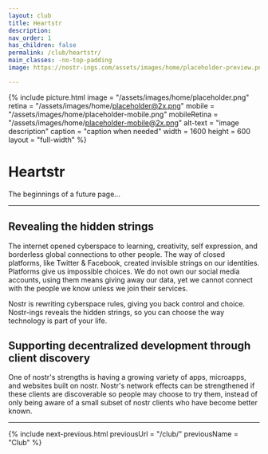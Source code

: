 ```yaml
---
layout: club
title: Heartstr
description:
nav_order: 1
has_children: false
permalink: /club/heartstr/
main_classes: -no-top-padding
image: https://nostr-ings.com/assets/images/home/placeholder-preview.png

---
```


<!---

Editor's notes

Illustration sources:


--->

{% include picture.html
   image = "/assets/images/home/placeholder.png"
   retina = "/assets/images/home/placeholder@2x.png"
   mobile = "/assets/images/home/placeholder-mobile.png"
   mobileRetina = "/assets/images/home/placeholder-mobile@2x.png"
   alt-text = "image description"
   caption = "caption when needed"
   width = 1600
   height = 600
   layout = "full-width"
%}

# Heartstr

The beginnings of a future page...

---

## Revealing the hidden strings

The internet opened cyberspace to learning, creativity, self expression, and borderless global connections to other people. The way of closed platforms, like Twitter & Facebook, created invisible strings on our identities. Platforms give us impossible choices. We do not own our social media accounts, using them means giving away our data, yet we cannot connect with the people we know unless we join their services.

Nostr is rewriting cyberspace rules, giving you back control and choice. Nostr-ings reveals the hidden strings, so you can choose the way technology is part of your life.

## Supporting decentralized development through client discovery

One of nostr's strengths is having a growing variety of apps, microapps, and websites built on nostr. Nostr's network effects can be strengthened if these clients are discoverable so people may choose to try them, instead of only being aware of a small subset of nostr clients who have become better known.

---

{% include next-previous.html
   previousUrl = "/club/"
   previousName = "Club"
%}
